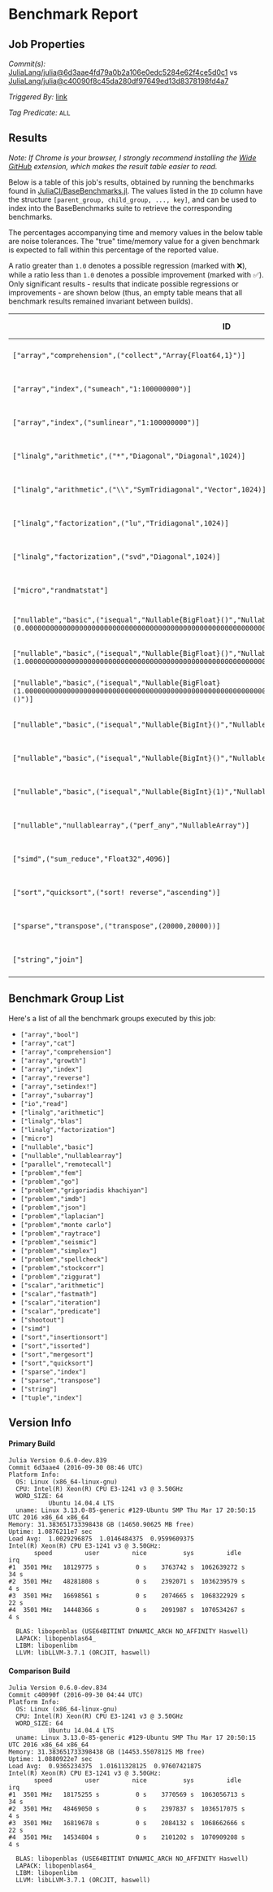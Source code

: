 # Benchmark Report

## Job Properties

*Commit(s):* [JuliaLang/julia@6d3aae4fd79a0b2a106e0edc5284e62f4ce5d0c1](https://github.com/JuliaLang/julia/commit/6d3aae4fd79a0b2a106e0edc5284e62f4ce5d0c1) vs [JuliaLang/julia@c40090f8c45da280df97649ed13d8378198fd4a7](https://github.com/JuliaLang/julia/commit/c40090f8c45da280df97649ed13d8378198fd4a7)

*Triggered By:* [link](https://github.com/JuliaLang/julia/pull/17152#issuecomment-250694163)

*Tag Predicate:* `ALL`

## Results

*Note: If Chrome is your browser, I strongly recommend installing the [Wide GitHub](https://chrome.google.com/webstore/detail/wide-github/kaalofacklcidaampbokdplbklpeldpj?hl=en)
extension, which makes the result table easier to read.*

Below is a table of this job's results, obtained by running the benchmarks found in
[JuliaCI/BaseBenchmarks.jl](https://github.com/JuliaCI/BaseBenchmarks.jl). The values
listed in the `ID` column have the structure `[parent_group, child_group, ..., key]`,
and can be used to index into the BaseBenchmarks suite to retrieve the corresponding
benchmarks.

The percentages accompanying time and memory values in the below table are noise tolerances. The "true"
time/memory value for a given benchmark is expected to fall within this percentage of the reported value.

A ratio greater than `1.0` denotes a possible regression (marked with :x:), while a ratio less
than `1.0` denotes a possible improvement (marked with :white_check_mark:). Only significant results - results
that indicate possible regressions or improvements - are shown below (thus, an empty table means that all
benchmark results remained invariant between builds).

| ID | time ratio | memory ratio |
|----|------------|--------------|
| `["array","comprehension",("collect","Array{Float64,1}")]` | 0.64 (15%) :white_check_mark: | 1.00 (1%)  |
| `["array","index",("sumeach","1:100000000")]` | 1.50 (40%) :x: | 1.00 (1%)  |
| `["array","index",("sumlinear","1:100000000")]` | 1.50 (40%) :x: | 1.00 (1%)  |
| `["linalg","arithmetic",("*","Diagonal","Diagonal",1024)]` | 0.61 (30%) :white_check_mark: | 1.00 (1%)  |
| `["linalg","arithmetic",("\\","SymTridiagonal","Vector",1024)]` | 1.31 (30%) :x: | 1.00 (1%)  |
| `["linalg","factorization",("lu","Tridiagonal",1024)]` | 0.74 (25%) :white_check_mark: | 1.00 (1%)  |
| `["linalg","factorization",("svd","Diagonal",1024)]` | 0.68 (25%) :white_check_mark: | 1.00 (1%)  |
| `["micro","randmatstat"]` | 1.17 (15%) :x: | 1.00 (1%)  |
| `["nullable","basic",("isequal","Nullable{BigFloat}()","Nullable{BigFloat}(0.000000000000000000000000000000000000000000000000000000000000000000000000000000)")]` | 0.67 (15%) :white_check_mark: | 1.00 (1%)  |
| `["nullable","basic",("isequal","Nullable{BigFloat}()","Nullable{BigFloat}(1.000000000000000000000000000000000000000000000000000000000000000000000000000000)")]` | 0.67 (15%) :white_check_mark: | 1.00 (1%)  |
| `["nullable","basic",("isequal","Nullable{BigFloat}(1.000000000000000000000000000000000000000000000000000000000000000000000000000000)","Nullable{BigFloat}()")]` | 0.67 (15%) :white_check_mark: | 1.00 (1%)  |
| `["nullable","basic",("isequal","Nullable{BigInt}()","Nullable{BigInt}(0)")]` | 0.67 (15%) :white_check_mark: | 1.00 (1%)  |
| `["nullable","basic",("isequal","Nullable{BigInt}()","Nullable{BigInt}(1)")]` | 0.67 (15%) :white_check_mark: | 1.00 (1%)  |
| `["nullable","basic",("isequal","Nullable{BigInt}(1)","Nullable{BigInt}()")]` | 1.50 (15%) :x: | 1.00 (1%)  |
| `["nullable","nullablearray",("perf_any","NullableArray")]` | 0.53 (15%) :white_check_mark: | 1.00 (1%)  |
| `["simd",("sum_reduce","Float32",4096)]` | 1.22 (20%) :x: | 1.00 (1%)  |
| `["sort","quicksort",("sort! reverse","ascending")]` | 1.15 (15%) :x: | 1.00 (1%)  |
| `["sparse","transpose",("transpose",(20000,20000))]` | 0.83 (15%) :white_check_mark: | 1.00 (1%)  |
| `["string","join"]` | 0.58 (40%) :white_check_mark: | 1.00 (1%)  |

## Benchmark Group List

Here's a list of all the benchmark groups executed by this job:

- `["array","bool"]`
- `["array","cat"]`
- `["array","comprehension"]`
- `["array","growth"]`
- `["array","index"]`
- `["array","reverse"]`
- `["array","setindex!"]`
- `["array","subarray"]`
- `["io","read"]`
- `["linalg","arithmetic"]`
- `["linalg","blas"]`
- `["linalg","factorization"]`
- `["micro"]`
- `["nullable","basic"]`
- `["nullable","nullablearray"]`
- `["parallel","remotecall"]`
- `["problem","fem"]`
- `["problem","go"]`
- `["problem","grigoriadis khachiyan"]`
- `["problem","imdb"]`
- `["problem","json"]`
- `["problem","laplacian"]`
- `["problem","monte carlo"]`
- `["problem","raytrace"]`
- `["problem","seismic"]`
- `["problem","simplex"]`
- `["problem","spellcheck"]`
- `["problem","stockcorr"]`
- `["problem","ziggurat"]`
- `["scalar","arithmetic"]`
- `["scalar","fastmath"]`
- `["scalar","iteration"]`
- `["scalar","predicate"]`
- `["shootout"]`
- `["simd"]`
- `["sort","insertionsort"]`
- `["sort","issorted"]`
- `["sort","mergesort"]`
- `["sort","quicksort"]`
- `["sparse","index"]`
- `["sparse","transpose"]`
- `["string"]`
- `["tuple","index"]`

## Version Info

#### Primary Build

```
Julia Version 0.6.0-dev.839
Commit 6d3aae4 (2016-09-30 08:46 UTC)
Platform Info:
  OS: Linux (x86_64-linux-gnu)
  CPU: Intel(R) Xeon(R) CPU E3-1241 v3 @ 3.50GHz
  WORD_SIZE: 64
           Ubuntu 14.04.4 LTS
  uname: Linux 3.13.0-85-generic #129-Ubuntu SMP Thu Mar 17 20:50:15 UTC 2016 x86_64 x86_64
Memory: 31.383651733398438 GB (14650.90625 MB free)
Uptime: 1.0876211e7 sec
Load Avg:  1.0029296875  1.0146484375  0.9599609375
Intel(R) Xeon(R) CPU E3-1241 v3 @ 3.50GHz: 
       speed         user         nice          sys         idle          irq
#1  3501 MHz   18129775 s          0 s    3763742 s  1062639272 s         34 s
#2  3501 MHz   48281808 s          0 s    2392071 s  1036239579 s          4 s
#3  3501 MHz   16698561 s          0 s    2074665 s  1068322929 s         22 s
#4  3501 MHz   14448366 s          0 s    2091987 s  1070534267 s          4 s

  BLAS: libopenblas (USE64BITINT DYNAMIC_ARCH NO_AFFINITY Haswell)
  LAPACK: libopenblas64_
  LIBM: libopenlibm
  LLVM: libLLVM-3.7.1 (ORCJIT, haswell)

```

#### Comparison Build

```
Julia Version 0.6.0-dev.834
Commit c40090f (2016-09-30 04:44 UTC)
Platform Info:
  OS: Linux (x86_64-linux-gnu)
  CPU: Intel(R) Xeon(R) CPU E3-1241 v3 @ 3.50GHz
  WORD_SIZE: 64
           Ubuntu 14.04.4 LTS
  uname: Linux 3.13.0-85-generic #129-Ubuntu SMP Thu Mar 17 20:50:15 UTC 2016 x86_64 x86_64
Memory: 31.383651733398438 GB (14453.55078125 MB free)
Uptime: 1.0880922e7 sec
Load Avg:  0.9365234375  1.01611328125  0.97607421875
Intel(R) Xeon(R) CPU E3-1241 v3 @ 3.50GHz: 
       speed         user         nice          sys         idle          irq
#1  3501 MHz   18175255 s          0 s    3770569 s  1063056713 s         34 s
#2  3501 MHz   48469050 s          0 s    2397837 s  1036517075 s          4 s
#3  3501 MHz   16819678 s          0 s    2084132 s  1068662666 s         22 s
#4  3501 MHz   14534804 s          0 s    2101202 s  1070909208 s          4 s

  BLAS: libopenblas (USE64BITINT DYNAMIC_ARCH NO_AFFINITY Haswell)
  LAPACK: libopenblas64_
  LIBM: libopenlibm
  LLVM: libLLVM-3.7.1 (ORCJIT, haswell)

```
